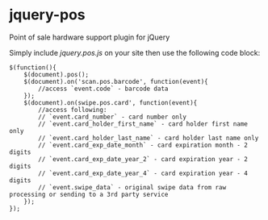 jquery-pos
==========

Point of sale hardware support plugin for jQuery

Simply include _jquery.pos.js_ on your site then use the following code block:
```javsacript
$(function(){
	$(document).pos();
	$(document).on('scan.pos.barcode', function(event){
		//access `event.code` - barcode data
	});
	$(document).on(swipe.pos.card', function(event){
		//access following:
		// `event.card_number` - card number only
		// `event.card_holder_first_name` - card holder first name only
		// `event.card_holder_last_name` - card holder last name only
		// `event.card_exp_date_month` - card expiration month - 2 digits
		// `event.card_exp_date_year_2` - card expiration year - 2 digits
		// `event.card_exp_date_year_4` - card expiration year - 4 digits
		// `event.swipe_data` - original swipe data from raw processing or sending to a 3rd party service
	});
});
```
